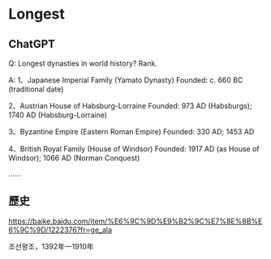 # Longest

## ChatGPT

Q: Longest dynasties in world history? Rank.

A: 
1、Japanese Imperial Family (Yamato Dynasty)
    Founded: c. 660 BC (traditional date)

2、Austrian House of Habsburg-Lorraine
    Founded: 973 AD (Habsburgs); 1740 AD (Habsburg-Lorraine)

3、Byzantine Empire (Eastern Roman Empire)
    Founded: 330 AD; 1453 AD

4、British Royal Family (House of Windsor)
    Founded: 1917 AD (as House of Windsor); 1066 AD (Norman Conquest)

......

## 歷史

https://baike.baidu.com/item/%E6%9C%9D%E9%B2%9C%E7%8E%8B%E6%9C%9D/1222376?fr=ge_ala

조선왕조，1392年—1910年